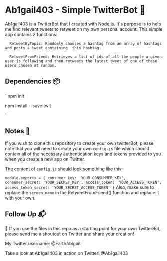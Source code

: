 # Ab1gail403 - Simple TwitterBot :eyes:

Ab1gail403 is a TwitterBot that I created with Node.js. It's purpose is to help me find relevant tweets to retweet on my own personal account. This simple app contains 2 functions:

      RetweetByTopic: Randomly chooses a hashtag from an array of hashtags and posts a tweet containing  this hashtag.

      RetweetFromFriend: Retrieves a list of ids of all the people a given user is following and then retweets the latest tweet of one of these users chosen at random.

## Dependencies :package:

`
npm init

npm install --save twit

`

## Notes :closed_book:

If you wish to clone this repository to create your own twitterBot, please note that you will need to create your own `config.js` file which should contain all of the necessary authentication keys and tokens provided to you when you create a new app on Twitter.

The content of `config.js` should look something like this:

`
module.exports = {
   consumer_key: 'YOUR_CONSUMMER_KEY',
   consumer_secret: 'YOUR_SECRET_KEY',
   access_token: 'YOUR_ACCESS_TOKEN',
   access_token_secret: 'YOUR_SECRET_ACCESS_TOKEN'
}
`
Also, make sure to replace the `screen_name` in the RetweetFromFriend() function and replace it with your own.

## Follow Up :mailbox_with_mail:

:loudspeaker: If you use the files in this repo as a starting point for your own TwitterBot, please send me a shoutout  on Twitter and share your creation!

My Twitter username: @EarthAbigail

Take a look at Ab1gail403 in action on Twitter! @Ab1gail403
